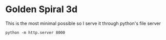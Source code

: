 # Golden Spiral 3d

This is the most minimal possible so I serve it through python's file server

`python -m http.server 8000`
